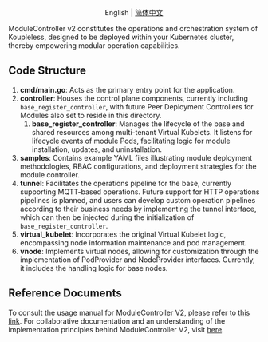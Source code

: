 <div align="center">

English | [简体中文](./README-zh_CN.md)

</div>

ModuleController v2 constitutes the operations and orchestration system of Koupleless, designed to be deployed within your Kubernetes cluster, thereby empowering modular operation capabilities.

## Code Structure
1. **cmd/main.go**: Acts as the primary entry point for the application.
2. **controller**: Houses the control plane components, currently including `base_register_controller`, with future Peer Deployment Controllers for Modules also set to reside in this directory.
    1. **base_register_controller**: Manages the lifecycle of the base and shared resources among multi-tenant Virtual Kubelets. It listens for lifecycle events of module Pods, facilitating logic for module installation, updates, and uninstallation.
3. **samples**: Contains example YAML files illustrating module deployment methodologies, RBAC configurations, and deployment strategies for the module controller.
4. **tunnel**: Facilitates the operations pipeline for the base, currently supporting MQTT-based operations. Future support for HTTP operations pipelines is planned, and users can develop custom operation pipelines according to their business needs by implementing the tunnel interface, which can then be injected during the initialization of `base_register_controller`.
5. **virtual_kubelet**: Incorporates the original Virtual Kubelet logic, encompassing node information maintenance and pod management.
6. **vnode**: Implements virtual nodes, allowing for customization through the implementation of PodProvider and NodeProvider interfaces. Currently, it includes the handling logic for base nodes.

## Reference Documents
To consult the usage manual for ModuleController V2, please refer to [this link](https://koupleless.io/docs/tutorials/module-operation-v2/module-online-and-offline/).
For collaborative documentation and an understanding of the implementation principles behind ModuleController V2, visit [here](https://koupleless.io/docs/contribution-guidelines/module-controller-v2/architecture/).